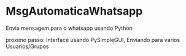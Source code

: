 # MsgAutomaticaWhatsapp
Envia mensagem para o whatsapp usando Python

proximo passo: Interface usando PySimpleGUI, Enviando para varios Usuarios/Grupos
